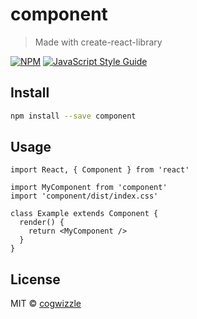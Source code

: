 # component

> Made with create-react-library

[![NPM](https://img.shields.io/npm/v/component.svg)](https://www.npmjs.com/package/component) [![JavaScript Style Guide](https://img.shields.io/badge/code_style-standard-brightgreen.svg)](https://standardjs.com)

## Install

```bash
npm install --save component
```

## Usage

```tsx
import React, { Component } from 'react'

import MyComponent from 'component'
import 'component/dist/index.css'

class Example extends Component {
  render() {
    return <MyComponent />
  }
}
```

## License

MIT © [cogwizzle](https://github.com/cogwizzle)
